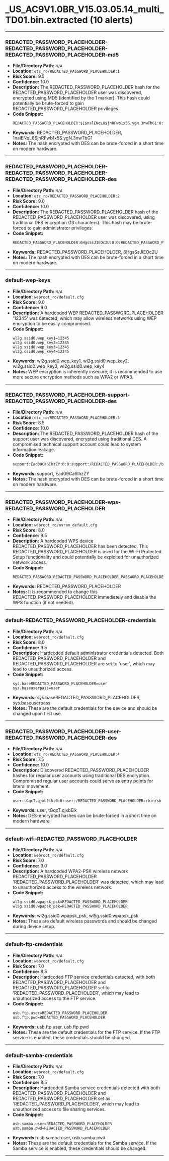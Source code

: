 # _US_AC9V1.0BR_V15.03.05.14_multi_TD01.bin.extracted (10 alerts)

---

### REDACTED_PASSWORD_PLACEHOLDER-REDACTED_PASSWORD_PLACEHOLDER-REDACTED_PASSWORD_PLACEHOLDER-md5

- **File/Directory Path:** `N/A`
- **Location:** `etc_ro/REDACTED_PASSWORD_PLACEHOLDER:1`
- **Risk Score:** 9.5
- **Confidence:** 10.0
- **Description:** The REDACTED_PASSWORD_PLACEHOLDER hash for the REDACTED_PASSWORD_PLACEHOLDER user was discovered, encrypted using MD5 (identified by the $1$ marker). This hash could potentially be brute-forced to gain REDACTED_PASSWORD_PLACEHOLDER privileges.
- **Code Snippet:**
  ```
  REDACTED_PASSWORD_PLACEHOLDER:$1$nalENqL8$jnRFwb1x5S.ygN.3nwTbG1:0:0:REDACTED_PASSWORD_PLACEHOLDER:/REDACTED_PASSWORD_PLACEHOLDER:/bin/sh
  ```
- **Keywords:** REDACTED_PASSWORD_PLACEHOLDER, $1$nalENqL8$jnRFwb1x5S.ygN.3nwTbG1
- **Notes:** The hash encrypted with DES can be brute-forced in a short time on modern hardware.

---
### REDACTED_PASSWORD_PLACEHOLDER-REDACTED_PASSWORD_PLACEHOLDER-REDACTED_PASSWORD_PLACEHOLDER-des

- **File/Directory Path:** `N/A`
- **Location:** `etc_ro/REDACTED_PASSWORD_PLACEHOLDER:2`
- **Risk Score:** 9.0
- **Confidence:** 10.0
- **Description:** The REDACTED_PASSWORD_PLACEHOLDER hash of the REDACTED_PASSWORD_PLACEHOLDER user was discovered, using traditional DES encryption (13 characters). This hash may be brute-forced to gain administrator privileges.
- **Code Snippet:**
  ```
  REDACTED_PASSWORD_PLACEHOLDER:6HgsSsJIEOc2U:0:0:REDACTED_PASSWORD_PLACEHOLDER:/REDACTED_PASSWORD_PLACEHOLDER:/bin/sh
  ```
- **Keywords:** REDACTED_PASSWORD_PLACEHOLDER, 6HgsSsJIEOc2U
- **Notes:** The hash encrypted with DES can be brute-forced in a short time on modern hardware.

---
### default-wep-keys

- **File/Directory Path:** `N/A`
- **Location:** `webroot_ro/default.cfg`
- **Risk Score:** 9.0
- **Confidence:** 9.0
- **Description:** A hardcoded WEP REDACTED_PASSWORD_PLACEHOLDER '12345' was detected, which may allow wireless networks using WEP encryption to be easily compromised.
- **Code Snippet:**
  ```
  wl2g.ssid0.wep_key1=12345
  wl2g.ssid0.wep_key2=12345
  wl2g.ssid0.wep_key3=12345
  wl2g.ssid0.wep_key4=12345
  ```
- **Keywords:** wl2g.ssid0.wep_key1, wl2g.ssid0.wep_key2, wl2g.ssid0.wep_key3, wl2g.ssid0.wep_key4
- **Notes:** WEP encryption is inherently insecure; it is recommended to use more secure encryption methods such as WPA2 or WPA3.

---
### REDACTED_PASSWORD_PLACEHOLDER-support-REDACTED_PASSWORD_PLACEHOLDER-des

- **File/Directory Path:** `N/A`
- **Location:** `etc_ro/REDACTED_PASSWORD_PLACEHOLDER:3`
- **Risk Score:** 8.5
- **Confidence:** 10.0
- **Description:** The REDACTED_PASSWORD_PLACEHOLDER hash of the support user was discovered, encrypted using traditional DES. A compromised technical support account could lead to system information leakage.
- **Code Snippet:**
  ```
  support:Ead09Ca6IhzZY:0:0:support:/REDACTED_PASSWORD_PLACEHOLDER:/bin/sh
  ```
- **Keywords:** support, Ead09Ca6IhzZY
- **Notes:** The hash encrypted with DES can be brute-forced in a short time on modern hardware.

---
### REDACTED_PASSWORD_PLACEHOLDER-wps-REDACTED_PASSWORD_PLACEHOLDER

- **File/Directory Path:** `N/A`
- **Location:** `webroot_ro/nvram_default.cfg`
- **Risk Score:** 8.0
- **Confidence:** 9.5
- **Description:** A hardcoded WPS device REDACTED_PASSWORD_PLACEHOLDER has been detected. This REDACTED_PASSWORD_PLACEHOLDER is used for the Wi-Fi Protected Setup functionality and could potentially be exploited for unauthorized network access.
- **Code Snippet:**
  ```
  REDACTED_PASSWORD_REDACTED_PASSWORD_PLACEHOLDER_PASSWORD_PLACEHOLDER
  ```
- **Keywords:** REDACTED_PASSWORD_PLACEHOLDER
- **Notes:** It is recommended to change this REDACTED_PASSWORD_PLACEHOLDER immediately and disable the WPS function (if not needed).

---
### default-REDACTED_PASSWORD_PLACEHOLDER-credentials

- **File/Directory Path:** `N/A`
- **Location:** `webroot_ro/default.cfg`
- **Risk Score:** 8.0
- **Confidence:** 9.5
- **Description:** Hardcoded default administrator credentials detected. Both REDACTED_PASSWORD_PLACEHOLDER and REDACTED_PASSWORD_PLACEHOLDER are set to 'user', which may lead to unauthorized access.
- **Code Snippet:**
  ```
  sys.baseREDACTED_PASSWORD_PLACEHOLDER=user
  sys.baseuserpass=user
  ```
- **Keywords:** sys.baseREDACTED_PASSWORD_PLACEHOLDER, sys.baseuserpass
- **Notes:** These are the default credentials for the device and should be changed upon first use.

---
### REDACTED_PASSWORD_PLACEHOLDER-user-REDACTED_PASSWORD_PLACEHOLDER-des

- **File/Directory Path:** `N/A`
- **Location:** `etc_ro/REDACTED_PASSWORD_PLACEHOLDER:4`
- **Risk Score:** 7.5
- **Confidence:** 10.0
- **Description:** Discovered REDACTED_PASSWORD_PLACEHOLDER hashes for regular user accounts using traditional DES encryption. Compromised regular user accounts could serve as entry points for lateral movement.
- **Code Snippet:**
  ```
  user:tGqcT.qjxbEik:0:0:user:/REDACTED_PASSWORD_PLACEHOLDER:/bin/sh
  ```
- **Keywords:** user, tGqcT.qjxbEik
- **Notes:** DES-encrypted hashes can be brute-forced in a short time on modern hardware

---
### default-wifi-REDACTED_PASSWORD_PLACEHOLDER

- **File/Directory Path:** `N/A`
- **Location:** `webroot_ro/default.cfg`
- **Risk Score:** 7.0
- **Confidence:** 9.0
- **Description:** A hardcoded WPA2-PSK wireless network REDACTED_PASSWORD_PLACEHOLDER 'REDACTED_PASSWORD_PLACEHOLDER' was detected, which may lead to unauthorized access to the wireless network.
- **Code Snippet:**
  ```
  wl2g.ssid0.wpapsk_psk=REDACTED_PASSWORD_PLACEHOLDER
  wl5g.ssid0.wpapsk_psk=REDACTED_PASSWORD_PLACEHOLDER
  ```
- **Keywords:** wl2g.ssid0.wpapsk_psk, wl5g.ssid0.wpapsk_psk
- **Notes:** These are default wireless passwords and should be changed during device setup.

---
### default-ftp-credentials

- **File/Directory Path:** `N/A`
- **Location:** `webroot_ro/default.cfg`
- **Risk Score:** 7.0
- **Confidence:** 8.5
- **Description:** Hardcoded FTP service credentials detected, with both REDACTED_PASSWORD_PLACEHOLDER and REDACTED_PASSWORD_PLACEHOLDER set to 'REDACTED_PASSWORD_PLACEHOLDER', which may lead to unauthorized access to the FTP service.
- **Code Snippet:**
  ```
  usb.ftp.user=REDACTED_PASSWORD_PLACEHOLDER
  usb.ftp.pwd=REDACTED_PASSWORD_PLACEHOLDER
  ```
- **Keywords:** usb.ftp.user, usb.ftp.pwd
- **Notes:** These are the default credentials for the FTP service. If the FTP service is enabled, these credentials should be changed.

---
### default-samba-credentials

- **File/Directory Path:** `N/A`
- **Location:** `webroot_ro/default.cfg`
- **Risk Score:** 7.0
- **Confidence:** 8.5
- **Description:** Hardcoded Samba service credentials detected with both REDACTED_PASSWORD_PLACEHOLDER and REDACTED_PASSWORD_PLACEHOLDER set as 'REDACTED_PASSWORD_PLACEHOLDER', which may lead to unauthorized access to file sharing services.
- **Code Snippet:**
  ```
  usb.samba.user=REDACTED_PASSWORD_PLACEHOLDER
  usb.samba.pwd=REDACTED_PASSWORD_PLACEHOLDER
  ```
- **Keywords:** usb.samba.user, usb.samba.pwd
- **Notes:** These are the default credentials for the Samba service. If the Samba service is enabled, these credentials should be changed.

---

